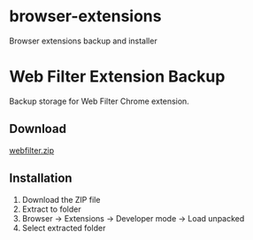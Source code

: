 # browser-extensions
Browser extensions backup and installer
# Web Filter Extension Backup

Backup storage for Web Filter Chrome extension.

## Download
[webfilter.zip](https://github.com/YOUR-USERNAME/browser-extensions/raw/main/extensions/webfilter/webfilter.zip)

## Installation
1. Download the ZIP file
2. Extract to folder  
3. Browser → Extensions → Developer mode → Load unpacked
4. Select extracted folder
